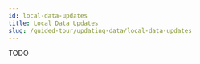 ```yaml
---
id: local-data-updates
title: Local Data Updates
slug: /guided-tour/updating-data/local-data-updates
---
```

TODO
